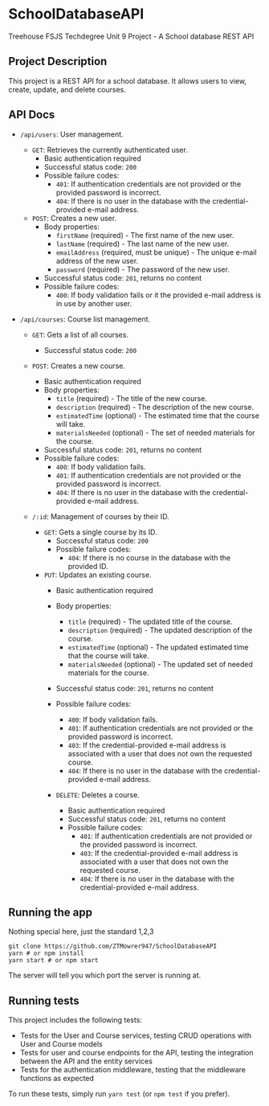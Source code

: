 # SchoolDatabaseAPI

Treehouse FSJS Techdegree Unit 9 Project - A School database REST API

## Project Description

This project is a REST API for a school database. It allows users to view, create, update, and delete courses.

## API Docs

- `/api/users`: User management.
  - `GET`: Retrieves the currently authenticated user.
    - Basic authentication required
    - Successful status code: `200`
    - Possible failure codes:
      - `401`: If authentication credentials are not provided or the provided password is incorrect.
      - `404`: If there is no user in the database with the credential-provided e-mail address.
  - `POST`: Creates a new user.
    - Body properties:
      - `firstName` (required) - The first name of the new user.
      - `lastName` (required) - The last name of the new user.
      - `emailAddress` (required, must be unique) - The unique e-mail address of the new user.
      - `password` (required) - The password of the new user.
    - Successful status code: `201`, returns no content
    - Possible failure codes:
      - `400`: If body validation fails or it the provided e-mail address is in use by another user.

- `/api/courses`: Course list management.
  - `GET`: Gets a list of all courses.
    - Successful status code: `200`
  - `POST`: Creates a new course.
    - Basic authentication required
    - Body properties:
      - `title` (required) - The title of the new course.
      - `description` (required) - The description of the new course.
      - `estimatedTime` (optional) - The estimated time that the course will take.
      - `materialsNeeded` (optional) - The set of needed materials for the course.
    - Successful status code: `201`, returns no content
    - Possible failure codes:
      - `400`: If body validation fails.
      - `401`: If authentication credentials are not provided or the provided password is incorrect.
      - `404`: If there is no user in the database with the credential-provided e-mail address.

  - `/:id`: Management of courses by their ID.
    - `GET`: Gets a single course by its ID.
      - Successful status code: `200`
      - Possible failure codes:
        - `404`: If there is no course in the database with the provided ID.
    - `PUT`: Updates an existing course.
      - Basic authentication required
      - Body properties:
        - `title` (required) - The updated title of the course.
        - `description` (required) - The updated description of the course.
        - `estimatedTime` (optional) - The updated estimated time that the course will take.
        - `materialsNeeded` (optional) - The updated set of needed materials for the course.
      - Successful status code: `201`, returns no content
      - Possible failure codes:
        - `400`: If body validation fails.
        - `401`: If authentication credentials are not provided or the provided password is incorrect.
        - `403`: If the credential-provided e-mail address is associated with a user that does not own the requested course.
        - `404`: If there is no user in the database with the credential-provided e-mail address.

      - `DELETE`: Deletes a course.
        - Basic authentication required
        - Successful status code: `201`, returns no content
        - Possible failure codes:
          - `401`: If authentication credentials are not provided or the provided password is incorrect.
          - `403`: If the credential-provided e-mail address is associated with a user that does not own the requested course.
          - `404`: If there is no user in the database with the credential-provided e-mail address.

## Running the app

Nothing special here, just the standard 1,2,3

```shell
git clone https://github.com/ZTMowrer947/SchoolDatabaseAPI
yarn # or npm install
yarn start # or npm start
```

The server will tell you which port the server is running at.

## Running tests

This project includes the following tests:

- Tests for the User and Course services, testing CRUD operations with User and Course models
- Tests for user and course endpoints for the API, testing the integration between the API and the entity services
- Tests for the authentication middleware, testing that the middleware functions as expected

To run these tests, simply run `yarn test` (or `npm test` if you prefer).
